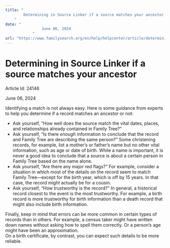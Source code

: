 ```yaml
---
title: "
        Determining in Source Linker if a source matches your ancestor
    "
date: "
                June 06, 2024
            "
url: "https://www.familysearch.org/en/help/helpcenter/article/determining-if-a-source-matches-your-ancestor"
---
```





# Determining in Source Linker if a source matches your ancestor



Article Id: 24146

June 06, 2024

















Identifying a match is not always easy. Here is some guidance from experts to help you determine if a record matches an ancestor or not:  


 * Ask yourself, “How well does the source match the vital dates, places, and relationships already contained in Family Tree?”
* Ask yourself, “Is there *enough* information to conclude that the record and Family Tree are describing the same person?” Some christening records, for example, list a mother’s or father’s name but no other vital information, such as age or date of birth. While a name is important, it is never a good idea to conclude that a source is about a certain person in Family Tree based on the name alone.
* Ask yourself, “Are there any major red flags?” For example, consider a situation in which most of the details on the record seem to match Family Tree—except for the birth year, which is off by 15 years. In that case, the record might actually be for a cousin.
* Ask yourself, “How trustworthy is the record?” In general, a historical record closest to the event is the most trustworthy. For example, a birth record is more trustworthy for birth information than a death record that might also include birth information.

Finally, keep in mind that errors can be more common in certain types of records than in others. For example, a census taker might have written down names without asking how to spell them correctly. Or a person’s age might have been an approximation.  
On a birth certificate, by contrast, you can expect such details to be more reliable.











